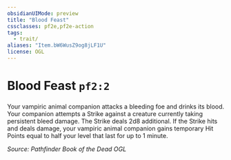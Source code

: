 ```yaml
---
obsidianUIMode: preview
title: "Blood Feast"
cssclasses: pf2e,pf2e-action
tags:
  - trait/
aliases: "Item.bW6WusZ9og8jLF1U"
license: OGL
---
```

# Blood Feast `pf2:2`

### 






Your vampiric animal companion attacks a bleeding foe and drinks its blood. Your companion attempts a Strike against a creature currently taking persistent bleed damage. The Strike deals 2d8 additional. If the Strike hits and deals damage, your vampiric animal companion gains temporary Hit Points equal to half your level that last for up to 1 minute.

*Source: Pathfinder Book of the Dead*
*OGL*